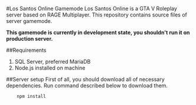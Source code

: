 #Los Santos Online Gamemode
Los Santos Online is a GTA V Roleplay server based on RAGE Multiplayer.
This repository contains source files of server gamemode.

**This gamemode is currently in development state, you shouldn't run it on production server.**

##Requirements
1. SQL Server, preferred MariaDB
2. Node.js installed on machine

##Server setup
First of all, you should download all of necessary dependencies. Run command
described below to download them.

```
    npm install
```

